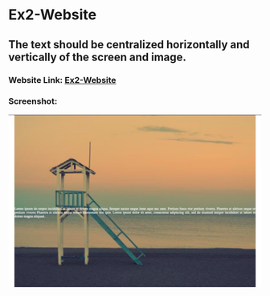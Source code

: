 # Ex2-Website
## The text should be centralized horizontally and vertically of the screen and image.

### Website Link: <a href="https://iamabhi9v.github.io/Ex2-Website/">Ex2-Website</a>

### Screenshot:

<div>
<img src="screenshots/Ex2-Website.png">
</div>
